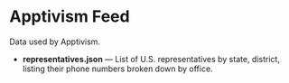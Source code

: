 # Apptivism Feed

Data used by Apptivism.

* **representatives.json** &mdash; List of U.S. representatives by state, district,
  listing their phone numbers broken down by office.
